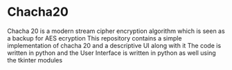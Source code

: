 # Chacha20

Chacha 20 is a modern stream cipher encryption algorithm which is seen as a backup for AES ecryption
This repository contains a simple implementation of chacha 20 and a descriptive UI along with it 
The code is written in python and the User Interface is written in python as well using the tkinter modules
